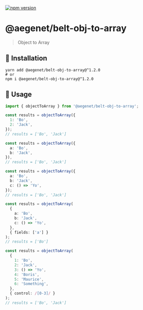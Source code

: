 [![npm version](https://img.shields.io/npm/v/@aegenet/belt-obj-to-array.svg)](https://www.npmjs.com/package/@aegenet/belt-obj-to-array)
<br>

# @aegenet/belt-obj-to-array

> Object to Array

## 💾 Installation

```shell
yarn add @aegenet/belt-obj-to-array@^1.2.0
# or
npm i @aegenet/belt-obj-to-array@^1.2.0
```

## 📝 Usage

```typescript
import { objectToArray } from '@aegenet/belt-obj-to-array';

const results = objectToArray({
  1: 'Bo',
  2: 'Jack',
});
// results = ['Bo', 'Jack']
```

```typescript
const results = objectToArray({
  a: 'Bo',
  b: 'Jack',
}),
// results = ['Bo', 'Jack']
```

```typescript
const results = objectToArray({
  a: 'Bo',
  b: 'Jack',
  c: () => 'Yo',
});
// results = ['Bo', 'Jack']
```

```typescript
const results = objectToArray(
  {
    a: 'Bo',
    b: 'Jack',
    c: () => 'Yo',
  },
  { fields: ['a'] }
);
// results = ['Bo']
```

```typescript
const results = objectToArray(
  {
    1: 'Bo',
    2: 'Jack',
    3: () => 'Yo',
    4: 'Boris',
    5: 'Maurice',
    6: 'Something',
  },
  { control: /[0-3]/ }
);
// results = ['Bo', 'Jack']
```
